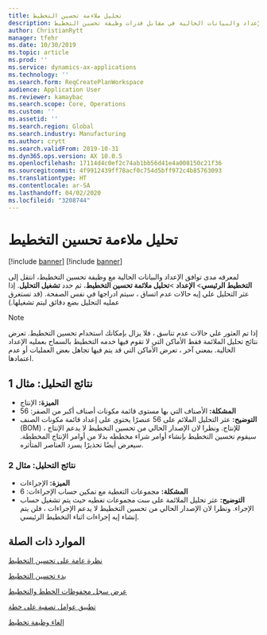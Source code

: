 ```yaml
---
title: تحليل ملاءمة تحسين التخطيط
description: يشرح هذا الموضوع كيفيه التحقق من صحة الإعداد والبيانات الحالية في مقابل قدرات وظيفة تحسين التخطيط.
author: ChristianRytt
manager: tfehr
ms.date: 10/30/2019
ms.topic: article
ms.prod: ''
ms.service: dynamics-ax-applications
ms.technology: ''
ms.search.form: ReqCreatePlanWorkspace
audience: Application User
ms.reviewer: kamaybac
ms.search.scope: Core, Operations
ms.custom: ''
ms.assetid: ''
ms.search.region: Global
ms.search.industry: Manufacturing
ms.author: crytt
ms.search.validFrom: 2019-10-31
ms.dyn365.ops.version: AX 10.0.5
ms.openlocfilehash: 17114d4c0ef2c74ab1bb56d41e4a008150c21f36
ms.sourcegitcommit: 4f9912439ff78acf0c754d5bff972c4b85763093
ms.translationtype: HT
ms.contentlocale: ar-SA
ms.lasthandoff: 04/02/2020
ms.locfileid: "3208744"
---
```

# <a name="planning-optimization-fit-analysis"></a>تحليل ملاءمة تحسين التخطيط

[!include [banner](../../includes/preview-banner.md)]
[!include [banner](../../includes/banner.md)]

لمعرفه مدى توافق الإعداد والبيانات الحالية مع وظيفة تحسين التخطيط، انتقل إلى **التخطيط الرئيسي**\> **الإعداد** \>**تحليل ملائمة تحسين التخطيط**، ثم حدد **تشغيل التحليل**. إذا عثر التحليل علي إيه حالات عدم اتساق ، سيتم ادراجها في نفس الصفحة. (قد تستغرق عمليه التحليل بضع دقائق ليتم تشغيلها.)

> [!NOTE]
> إذا تم العثور علي حالات عدم تناسق ، فلا يزال بإمكانك استخدام تحسين التخطيط. تعرض نتائج تحليل الملائمة فقط الأماكن التي لا تقوم فيها خدمه التخطيط بالسماح بعمليه الإعداد الحالية. بمعني آخر ، تعرض الأماكن التي قد يتم فيها تجاهل بعض العمليات أو عدم اعتمادها.

## <a name="analysis-results-example-1"></a>نتائج التحليل: مثال 1

- **الميزة:** الإنتاج
- **المشكلة:** الأصناف التي بها مستوى قائمة مكونات أصناف أكبر من الصفر: 56
- **التوضيح:** عثر التحليل الملائم على 56 عنصرًا يحتوي على إعداد قائمة مكونات الصنف (BOM) للإنتاج. ونظرا لان الإصدار الحالي من تحسين التخطيط لا يدعم الإنتاج ، سيقوم تحسين التخطيط بإنشاء أوامر شراء مخططه بدلا من أوامر الإنتاج المخططة. سيعرض أيضًا تحذيرًا يسرد العناصر المتأثره.

### <a name="analysis-results-example-2"></a>نتائج التحليل: مثال 2

- **الميزة:** الإجراءات
- **المشكلة:** مجموعات التغطية مع تمكين حساب الإجراءات: 6
- **التوضيح:** عثر تحليل الملائمة على ست مجموعات تغطيه حيث يتم تشغيل حساب الإجراء. ونظرا لان الإصدار الحالي من تحسين التخطيط لا يدعم الإجراءات ، فلن يتم إنشاء إيه إجراءات اثناء التخطيط الرئيسي.

## <a name="related-resources"></a>الموارد ذات الصلة

[نظرة عامة على تحسين التخطيط‬](planning-optimization-overview.md)

[بدء تحسين التخطيط](get-started.md)

[عرض سجل محفوظات الخطط والتخطيط](plan-history-logs.md)

[تطبيق عوامل تصفية على خطة](plan-filters.md)

[إلغاء وظيفة تخطيط](cancel-planning-job.md)
